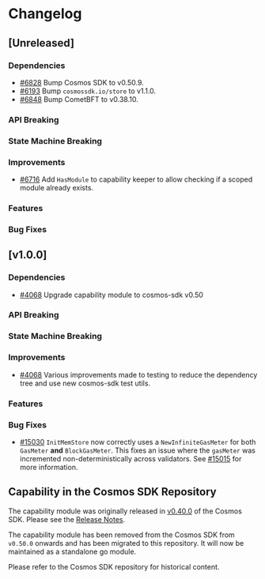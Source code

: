 <!--
Guiding Principles:
Changelogs are for humans, not machines.
There should be an entry for every single version.
The same types of changes should be grouped.
Versions and sections should be linkable.
The latest version comes first.
The release date of each version is displayed.
Mention whether you follow Semantic Versioning.
Usage:
Change log entries are to be added to the Unreleased section under the
appropriate stanza (see below). Each entry should ideally include a tag and
the Github issue reference in the following format:
* (<tag>) \#<issue-number> message
The issue numbers will later be link-ified during the release process so you do
not have to worry about including a link manually, but you can if you wish.
Types of changes (Stanzas):
"Features" for new features.
"Improvements" for changes in existing functionality.
"Deprecated" for soon-to-be removed features.
"Bug Fixes" for any bug fixes.
"Client Breaking" for breaking CLI commands and REST routes used by end-users.
"API Breaking" for breaking exported APIs used by developers building with this module.
"State Machine Breaking" for any changes that result in a different AppState given the same genesisState and txList.
Ref: https://keepachangelog.com/en/1.0.0/
-->

# Changelog

## [Unreleased]

### Dependencies

* [\#6828](https://github.com/cosmos/ibc-go/pull/6828) Bump Cosmos SDK to v0.50.9.
* [\#6193](https://github.com/cosmos/ibc-go/pull/6193) Bump `cosmossdk.io/store` to v1.1.0.
* [\#6848](https://github.com/cosmos/ibc-go/pull/6848) Bump CometBFT to v0.38.10.

### API Breaking

### State Machine Breaking

### Improvements

* [\#6716](https://github.com/cosmos/ibc-go/pull/6716) Add `HasModule` to capability keeper to allow checking if a scoped module already exists.

### Features

### Bug Fixes

## [v1.0.0]

### Dependencies

* [\#4068](https://github.com/cosmos/ibc-go/pull/4068) Upgrade capability module to cosmos-sdk v0.50

### API Breaking

### State Machine Breaking

### Improvements

* [\#4068](https://github.com/cosmos/ibc-go/pull/4068) Various improvements made to testing to reduce the dependency tree and use new cosmos-sdk test utils.

### Features

### Bug Fixes

* [\#15030](https://github.com/cosmos/cosmos-sdk/pull/15030) `InitMemStore` now correctly uses a `NewInfiniteGasMeter` for both `GasMeter` **and** `BlockGasMeter`. This fixes an issue where the `gasMeter` was incremented non-deterministically across validators. See [\#15015](https://github.com/cosmos/cosmos-sdk/issues/15015) for more information.

## Capability in the Cosmos SDK Repository

The capability module was originally released in [v0.40.0](https://github.com/cosmos/cosmos-sdk/releases/tag/v0.40.0) of the Cosmos SDK.
Please see the [Release Notes](https://github.com/cosmos/cosmos-sdk/blob/v0.40.0/RELEASE_NOTES.md).

The capability module has been removed from the Cosmos SDK from `v0.50.0` onwards and has been migrated to this repository. 
It will now be maintained as a standalone go module. 

Please refer to the Cosmos SDK repository for historical content.
